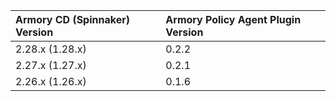 | Armory CD (Spinnaker) Version | Armory Policy Agent Plugin Version    |
|:-------------------------- |:------------------------------ |
| 2.28.x (1.28.x) | 0.2.2 |
| 2.27.x (1.27.x) | 0.2.1 | 
| 2.26.x (1.26.x) | 0.1.6 | 